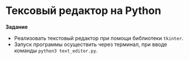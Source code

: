 # Тексовый редактор на Python

**Задание**

* Реализовать текстовый редактор при помощи библиотеки ```tkinter```.
* Запуск программы осуществить через терминал, при вводе команды ```python3 text_editor.py```.
